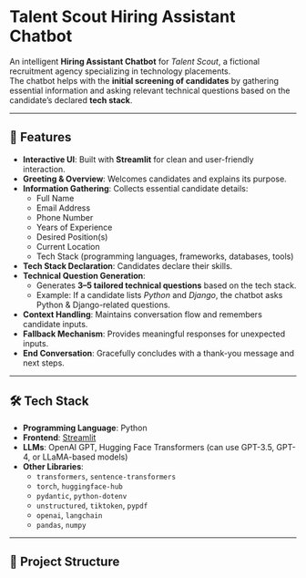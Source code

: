 # Talent Scout Hiring Assistant Chatbot  

An intelligent **Hiring Assistant Chatbot** for *Talent Scout*, a fictional recruitment agency specializing in technology placements.  
The chatbot helps with the **initial screening of candidates** by gathering essential information and asking relevant technical questions based on the candidate’s declared **tech stack**.  

---

## 🚀 Features  

- **Interactive UI**: Built with **Streamlit** for clean and user-friendly interaction.  
- **Greeting & Overview**: Welcomes candidates and explains its purpose.  
- **Information Gathering**: Collects essential candidate details:  
  - Full Name  
  - Email Address  
  - Phone Number  
  - Years of Experience  
  - Desired Position(s)  
  - Current Location  
  - Tech Stack (programming languages, frameworks, databases, tools)  
- **Tech Stack Declaration**: Candidates declare their skills.  
- **Technical Question Generation**:  
  - Generates **3–5 tailored technical questions** based on the tech stack.  
  - Example: If a candidate lists *Python* and *Django*, the chatbot asks Python & Django-related questions.  
- **Context Handling**: Maintains conversation flow and remembers candidate inputs.  
- **Fallback Mechanism**: Provides meaningful responses for unexpected inputs.  
- **End Conversation**: Gracefully concludes with a thank-you message and next steps.  

---

## 🛠️ Tech Stack  

- **Programming Language**: Python  
- **Frontend**: [Streamlit](https://streamlit.io/)  
- **LLMs**: OpenAI GPT, Hugging Face Transformers (can use GPT-3.5, GPT-4, or LLaMA-based models)  
- **Other Libraries**:  
  - `transformers`, `sentence-transformers`  
  - `torch`, `huggingface-hub`  
  - `pydantic`, `python-dotenv`  
  - `unstructured`, `tiktoken`, `pypdf`  
  - `openai`, `langchain`  
  - `pandas`, `numpy`  

---

## 📂 Project Structure  

